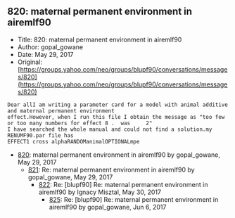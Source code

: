 ## 820: maternal permanent environment in airemlf90

- Title: 820: maternal permanent environment in airemlf90
- Author: gopal_gowane
- Date: May 29, 2017
- Original: [https://groups.yahoo.com/neo/groups/blupf90/conversations/messages/820](https://groups.yahoo.com/neo/groups/blupf90/conversations/messages/820)

```
Dear allI am writing a parameter card for a model with animal additive and maternal permanent environment
effect.However, when I run this file I obtain the message as "too few or too many numbers for effect 8 .  was	  2"
I have searched the whole manual and could not find a solution.my RENUMF90.par file has 
EFFECT1 cross alphaRANDOManimalOPTIONALmpe
```

- [820](0820.md): maternal permanent environment in airemlf90 by gopal_gowane, May 29, 2017
    - [821](0821.md): Re: maternal permanent environment in airemlf90 by gopal_gowane, May 29, 2017
        - [822](0822.md): Re: [blupf90] Re: maternal permanent environment in airemlf90 by Ignacy Misztal, May 30, 2017
            - [825](0825.md): Re: [blupf90] Re: maternal permanent environment in airemlf90 by gopal_gowane, Jun 6, 2017
